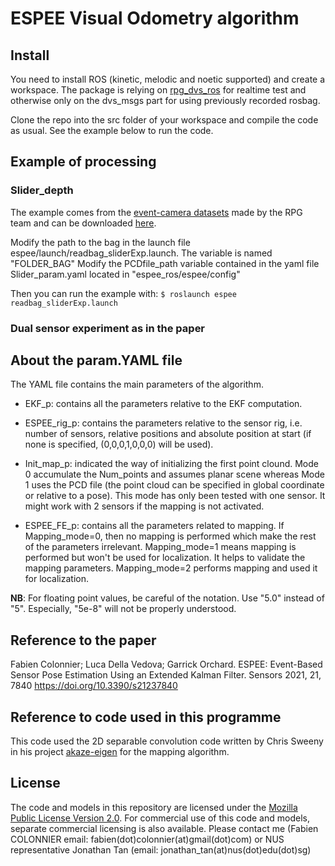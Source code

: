 # ESPEE Visual Odometry algorithm


## Install

You need to install ROS (kinetic, melodic and noetic supported) and create a workspace. 
The package is relying on [rpg_dvs_ros](https://github.com/uzh-rpg/rpg_dvs_ros) for realtime test and otherwise only on the dvs_msgs part for using previously recorded rosbag.

Clone the repo into the src folder of your workspace and compile the code as usual. See the example below to run the code. 

## Example of processing

### Slider_depth
The example comes from the [event-camera datasets](http://rpg.ifi.uzh.ch/davis_data.html) made by the RPG team and can be downloaded [here](http://rpg.ifi.uzh.ch/datasets/davis/slider_depth.bag).

Modify the path to the bag in the launch file espee/launch/readbag_sliderExp.launch. The variable is named "FOLDER_BAG"
Modify the PCDfile_path variable contained in the yaml file Slider_param.yaml located in "espee_ros/espee/config"

Then you can run the example with:
`$ roslaunch espee readbag_sliderExp.launch`

### Dual sensor experiment as in the paper

## About the param.YAML file
The YAML file contains the main parameters of the algorithm.

* EKF_p: contains all the parameters relative to the EKF computation.
* ESPEE_rig_p: contains the parameters relative to the sensor rig, i.e. number of sensors, relative positions and absolute position at start (if none is specified, (0,0,0,1,0,0,0) will be used).
* Init_map_p: indicated the way of initializing the first point clound. Mode 0 accumulate the Num_points and assumes planar scene whereas Mode 1 uses the PCD file (the point cloud can be specified in global coordinate or relative to a pose). This mode has only been tested with one sensor. It might work with 2 sensors if the mapping is not activated.

* ESPEE_FE_p: contains all the parameters related to mapping. If Mapping_mode=0, then no mapping is performed which make the rest of the parameters irrelevant. Mapping_mode=1 means mapping is performed but won't be used for localization. It helps to validate the mapping parameters. Mapping_mode=2 performs mapping and used it for localization.

**NB**: For floating point values, be careful of the notation. Use "5.0" instead of "5". Especially, "5e-8" will not be properly understood.


## Reference to the paper
Fabien Colonnier; Luca Della Vedova; Garrick Orchard. ESPEE: Event-Based Sensor Pose Estimation Using an Extended Kalman Filter. Sensors 2021, 21, 7840
https://doi.org/10.3390/s21237840

## Reference to code used in this programme
This code used the 2D separable convolution code written by Chris Sweeny in his project [akaze-eigen](https://github.com/sweeneychris/akaze-eigen) for the mapping algorithm.

## License
The code and models in this repository are licensed under the [Mozilla Public License Version 2.0](https://www.mozilla.org/en-US/MPL/2.0/). For commercial use of this code and models, separate commercial licensing is also available. Please contact me (Fabien COLONNIER email: fabien(dot)colonnier(at)gmail(dot)com) or NUS representative Jonathan Tan (email: jonathan_tan(at)nus(dot)edu(dot)sg)
